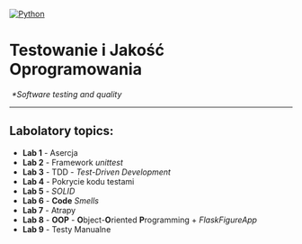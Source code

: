[![Python](https://img.shields.io/badge/Python-3776AB?style=flat-square&logo=python&logoColor=white)](https://www.python.org/)

# Testowanie i Jakość Oprogramowania
️ 
_*Software testing and quality_

---
## Labolatory topics:

- **Lab 1** - Asercja
- **Lab 2** - Framework *unittest*
- **Lab 3** - TDD - *Test-Driven Development*
- **Lab 4** - Pokrycie kodu testami
- **Lab 5** - _SOLID_
- **Lab 6** - **Code** _Smells_
- **Lab 7** - Atrapy
- **Lab 8** - **OOP** - **O**bject-**O**riented **P**rogramming + _FlaskFigureApp_
- **Lab 9** - Testy Manualne